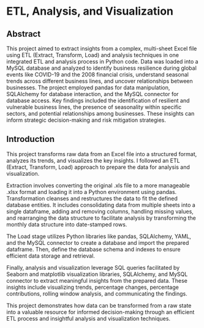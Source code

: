 # ETL, Analysis, and Visualization

## Abstract
This project aimed to extract insights from a complex, multi-sheet Excel file using ETL (Extract, Transform, Load) and analysis techniques in one integrated ETL and analysis process in Python code. Data was loaded into a MySQL database and analyzed to identify business resilience during global events like COVID-19 and the 2008 financial crisis, understand seasonal trends across different business lines, and uncover relationships between businesses. The project employed pandas for data manipulation, SQLAlchemy for database interaction, and the MySQL connector for database access. Key findings included the identification of resilient and vulnerable business lines, the presence of seasonality within specific sectors, and potential relationships among businesses. These insights can inform strategic decision-making and risk mitigation strategies.

## Introduction
This project transforms raw data from an Excel file into a structured format, analyzes its trends, and visualizes the key insights. I followed an ETL (Extract, Transform, Load) approach to prepare the data for analysis and visualization.

Extraction involves converting the original .xls file to a more manageable .xlsx format and loading it into a Python environment using pandas. Transformation cleanses and restructures the data to fit the defined database entities. It includes consolidating data from multiple sheets into a single dataframe, adding and removing columns, handling missing values, and rearranging the data structure to facilitate analysis by transforming the monthly data structure into date-stamped rows.

The Load stage utilizes Python libraries like pandas, SQLAlchemy, YAML, and the MySQL connector to create a database and import the prepared dataframe. Then, define the database schema and indexes to ensure efficient data storage and retrieval.

Finally, analysis and visualization leverage SQL queries facilitated by Seaborn and matplotlib visualization libraries, SQLAlchemy, and MySQL connector to extract meaningful insights from the prepared data. These insights include visualizing trends, percentage changes, percentage contributions, rolling window analysis, and communicating the findings.

This project demonstrates how data can be transformed from a raw state into a valuable resource for informed decision-making through an efficient ETL process and insightful analysis and visualization techniques.
